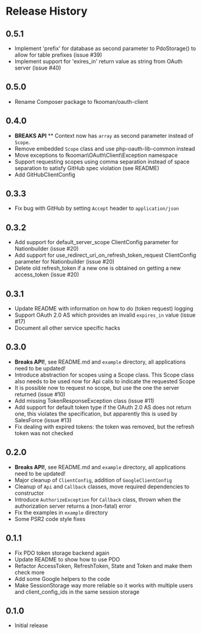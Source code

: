 # Release History

## 0.5.1
* Implement 'prefix' for database as second parameter to PdoStorage() to
  allow for table prefixes (issue #39)
* Implement support for 'exires_in' return value as string from OAuth server
  (issue #40)

## 0.5.0
* Rename Composer package to fkooman/oauth-client

## 0.4.0
* **BREAKS API**
** Context now has `array` as second parameter instead of `Scope`.
* Remove embedded `Scope` class and use php-oauth-lib-common instead
* Move exceptions to fkooman\OAuth\Client\Exception namespace
* Support requesting scopes using comma separation instead of space separation
  to satisfy GitHub spec violation (see README)
* Add GitHubClientConfig 

## 0.3.3
* Fix bug with GitHub by setting `Accept` header to `application/json`

## 0.3.2
* Add support for default_server_scope ClientConfig parameter for Nationbuilder 
  (issue #20)
* Add support for use_redirect_uri_on_refresh_token_request ClientConfig 
  parameter for Nationbuilder (issue #20) 
* Delete old refresh_token if a new one is obtained on getting a new 
  access_token (issue #20)

## 0.3.1
* Update README with information on how to do (token request) logging
* Support OAuth 2.0 AS which provides an invalid `expires_in` value (issue #17)
* Document all other service specific hacks

## 0.3.0
* **Breaks API!**, see README.md and `example` directory, all applications need
  to be updated!
* Introduce abstraction for scopes using a Scope class. This Scope class also
  needs to be used now for Api calls to indicate the requested Scope
* It is possible now to request no scope, but use the one the server returned
  (issue #10)
* Add missing TokenResponseException class (issue #11)
* Add support for default token type if the OAuth 2.0 AS does not return one,
  this violates the specification, but apparently this is used by SalesForce 
  (issue #13)
* Fix dealing with expired tokens: the token was removed, but the refresh
  token was not checked

## 0.2.0
* **Breaks API!**, see README.md and `example` directory, all applications need 
  to be updated!
* Major cleanup of `ClientConfig`, addition of `GoogleClientConfig`
* Cleanup of `Api` and `Callback` classes, move required dependencies to 
  constructor
* Introduce `AuthorizeException` for `Callback` class, thrown when the 
  authorization server returns a (non-fatal) error
* Fix the examples in `example` directory
* Some PSR2 code style fixes

## 0.1.1
* Fix PDO token storage backend again
* Update README to show how to use PDO
* Refactor AccessToken, RefreshToken, State and Token and make them check 
  more
* Add some Google helpers to the code
* Make SessionStorage way more reliable so it works with multiple users
  and client_config_ids in the same session storage

## 0.1.0
* Initial release
